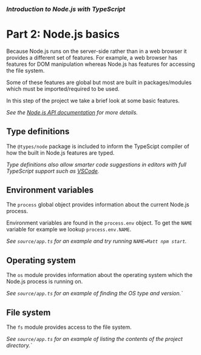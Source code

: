 ### _Introduction to Node.js with TypeScript_

# Part 2: Node.js basics

Because Node.js runs on the server-side rather than in a web browser it provides
a different set of features.
For example, a web browser has features for DOM manipulation whereas Node.js has
features for accessing the file system.

Some of these features are global but most are built in packages/modules which
must be imported/required to be used.

In this step of the project we take a brief look at some basic features.

_See the [Node.js API documentation](https://nodejs.org/dist/latest-v6.x/docs/api/) for more details._

## Type definitions

The `@types/node` package is included to inform the TypeScipt compiler of how
the built in Node.js features are typed.

_Type definitions also allow smarter code suggestions in editors with full
TypeScript support such as [VSCode](https://code.visualstudio.com/)._

## Environment variables

The `process` global object provides information about the current Node.js process.

Environment variables are found in the `process.env` object.
To get the `NAME` variable for example we lookup `process.env.NAME`.

_See `source/app.ts` for an example and try running `NAME=Matt npm start`._

## Operating system

The `os` module provides information about the operating system which the Node.js process is running on.

_See `source/app.ts` for an example of finding the OS type and version.`_

## File system

The `fs` module provides access to the file system.

_See `source/app.ts` for an example of listing the contents of the project directory.`_
